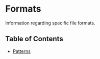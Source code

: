 # Formats
Information regarding specific file formats.

## Table of Contents
- [Patterns](formats/patterns/_patterns.md)
